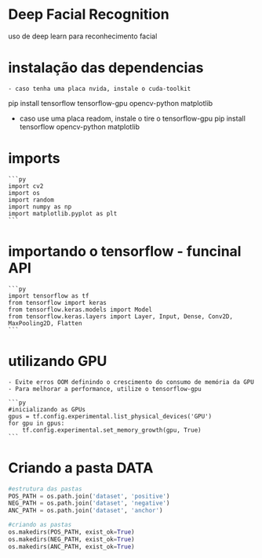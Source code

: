 # Deep Facial Recognition
 uso de deep learn para reconhecimento facial

# instalação das dependencias
    - caso tenha uma placa nvida, instale o cuda-toolkit
   pip install tensorflow tensorflow-gpu opencv-python matplotlib 

   - caso use uma placa readom, instale o tire o tensorflow-gpu
   pip install tensorflow opencv-python matplotlib
# imports
    ```py
    import cv2
    import os 
    import random
    import numpy as np
    import matplotlib.pyplot as plt
    ```
# importando o tensorflow - funcinal API
    ```py
    import tensorflow as tf
    from tensorflow import keras
    from tensorflow.keras.models import Model
    from tensorflow.keras.layers import Layer, Input, Dense, Conv2D, MaxPooling2D, Flatten
    ```

# utilizando GPU
    - Evite erros OOM definindo o crescimento do consumo de memória da GPU
    - Para melhorar a performance, utilize o tensorflow-gpu
    
    ```py
    #inicializando as GPUs
    gpus = tf.config.experimental.list_physical_devices('GPU')
    for gpu in gpus:
        tf.config.experimental.set_memory_growth(gpu, True)
    ```
# Criando a pasta DATA
   ```py
   #estrutura das pastas
   POS_PATH = os.path.join('dataset', 'positive')
   NEG_PATH = os.path.join('dataset', 'negative')
   ANC_PATH = os.path.join('dataset', 'anchor')

   #criando as pastas
   os.makedirs(POS_PATH, exist_ok=True)
   os.makedirs(NEG_PATH, exist_ok=True)
   os.makedirs(ANC_PATH, exist_ok=True)   
  
   ```
    